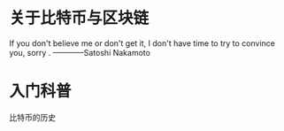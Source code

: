 # 关于比特币与区块链
If you don't believe me or don't get it, I don't have time to try to convince you, sorry .  ————Satoshi Nakamoto
# 入门科普
比特币的历史
